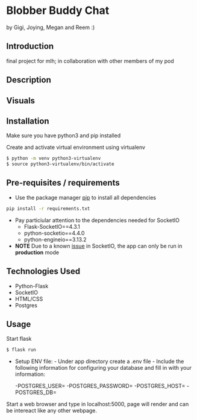 
# Blobber Buddy Chat

by Gigi, Joying, Megan and Reem :)

## Introduction

final project for mlh; in collaboration with other members of my pod 


## Description



## Visuals



## Installation

Make sure you have python3 and pip installed

Create and activate virtual environment using virtualenv

```bash
$ python -m venv python3-virtualenv
$ source python3-virtualenv/bin/activate
```

## Pre-requisites / requirements

- Use the package manager [pip](https://pip.pypa.io/en/stable/) to install all dependencies

```bash
pip install -r requirements.txt

```

- Pay particiular attention to the dependencies needed for SocketIO
  - Flask-SocketIO==4.3.1
  - python-socketio==4.4.0
  - python-engineio==3.13.2
- **NOTE** Due to a known [issue](https://github.com/miguelgrinberg/Flask-SocketIO/issues/801) in SocketIO, the app can only be run in **production** mode


## Technologies Used

- Python-Flask
- SocketIO
- HTML/CSS
- Postgres


## Usage

Start flask

```bash
$ flask run

```

- Setup ENV file: - Under app directory create a .env file - Include the following information for configuring your database and fill in with your information:

  -POSTGRES_USER=
  -POSTGRES_PASSWORD=
  -POSTGRES_HOST=
  -POSTGRES_DB=
  

Start a web browser and type in localhost:5000, page will render and can be intereact like any other webpage.

